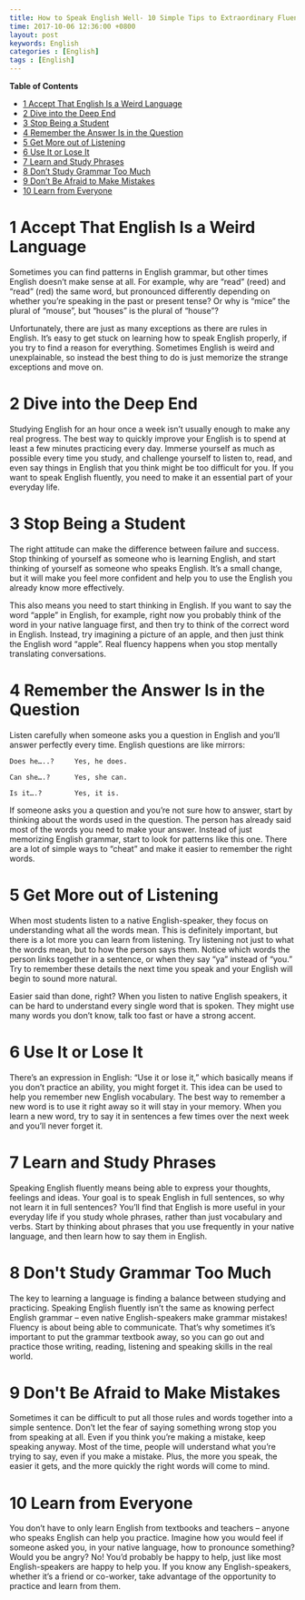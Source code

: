 ```yaml
---
title: How to Speak English Well- 10 Simple Tips to Extraordinary Fluency
time: 2017-10-06 12:36:00 +0800
layout: post
keywords: English
categories : [English]
tags : [English]
---
```


**Table of Contents**

- [1 Accept That English Is a Weird Language](#1-accept-that-english-is-a-weird-language)
- [2 Dive into the Deep End](#2-dive-into-the-deep-end)
- [3 Stop Being a Student](#3-stop-being-a-student)
- [4 Remember the Answer Is in the Question](#4-remember-the-answer-is-in-the-question)
- [5 Get More out of Listening](#5-get-more-out-of-listening)
- [6 Use It or Lose It](#6-use-it-or-lose-it)
- [7 Learn and Study Phrases](#7-learn-and-study-phrases)
- [8 Don’t Study Grammar Too Much](#8-don't-study-grammar-too-much)
- [9 Don’t Be Afraid to Make Mistakes](#9-don't-be-afraid-to-make-mistakes)
- [10 Learn from Everyone](#10-learn-from-everyone)


# 1 Accept That English Is a Weird Language

Sometimes you can find patterns in English grammar, but other times English doesn’t make sense at all. For example, why are “read” (reed) and “read” (red) the same word, but pronounced differently depending on whether you’re speaking in the past or present tense? Or why is “mice” the plural of “mouse”, but “houses” is the plural of “house”?

Unfortunately, there are just as many exceptions as there are rules in English. It’s easy to get stuck on learning how to speak English properly, if you try to find a reason for everything.  Sometimes English is weird and unexplainable, so instead the best thing to do is just memorize the strange exceptions and move on.

# 2 Dive into the Deep End

Studying English for an hour once a week isn’t usually enough to make any real progress. The best way to quickly improve your English is to spend at least a few minutes practicing every day. Immerse yourself as much as possible every time you study, and challenge yourself to listen to, read, and even say things in English that you think might be too difficult for you. If you want to speak English fluently, you need to make it an essential part of your everyday life.

# 3 Stop Being a Student

The right attitude can make the difference between failure and success. Stop thinking of yourself as someone who is learning English, and start thinking of yourself as someone who speaks English. It’s a small change, but it will make you feel more confident and help you to use the English you already know more effectively.

This also means you need to start thinking in English. If you want to say the word “apple” in English, for example, right now you probably think of the word in your native language first, and then try to think of the correct word in English. Instead, try imagining a picture of an apple, and then just think the English word “apple”. Real fluency happens when you stop mentally translating conversations.

# 4 Remember the Answer Is in the Question

Listen carefully when someone asks you a question in English and you’ll answer perfectly every time. English questions are like mirrors:

    Does he…..?     Yes, he does.

    Can she….?      Yes, she can.

    Is it….?        Yes, it is.

If someone asks you a question and you’re not sure how to answer, start by thinking about the words used in the question.  The person has already said most of the words you need to make your answer. Instead of just memorizing English grammar, start to look for patterns like this one. There are a lot of simple ways to “cheat” and make it easier to remember the right words.

# 5 Get More out of Listening

When most students listen to a native English-speaker, they focus on understanding what all the words mean. This is definitely important, but there is a lot more you can learn from listening. Try listening not just to what the words mean, but to how the person says them. Notice which words the person links together in a sentence, or when they say “ya” instead of “you.” Try to remember these details the next time you speak and your English will begin to sound more natural.

Easier said than done, right? When you listen to native English speakers, it can be hard to understand every single word that is spoken. They might use many words you don’t know, talk too fast or have a strong accent.

# 6 Use It or Lose It

There’s an expression in English: “Use it or lose it,” which basically means if you don’t practice an ability, you might forget it. This idea can be used to help you remember new English vocabulary. The best way to remember a new word is to use it right away so it will stay in your memory.  When you learn a new word, try to say it in sentences a few times over the next week and you’ll never forget it.

# 7 Learn and Study Phrases

Speaking English fluently means being able to express your thoughts, feelings and ideas. Your goal is to speak English in full sentences, so why not learn it in full sentences? You’ll find that English is more useful in your everyday life if you study whole phrases, rather than just vocabulary and verbs. Start by thinking about phrases that you use frequently in your native language, and then learn how to say them in English.

# 8 Don't Study Grammar Too Much

The key to learning a language is finding a balance between studying and practicing. Speaking English fluently isn’t the same as knowing perfect English grammar – even native English-speakers make grammar mistakes! Fluency is about being able to communicate. That’s why sometimes it’s important to put the grammar textbook away, so you can go out and practice those writing, reading, listening and speaking skills in the real world.

# 9 Don't Be Afraid to Make Mistakes

Sometimes it can be difficult to put all those rules and words together into a simple sentence. Don’t let the fear of saying something wrong stop you from speaking at all. Even if you think you’re making a mistake, keep speaking anyway. Most of the time, people will understand what you’re trying to say, even if you make a mistake. Plus, the more you speak, the easier it gets, and the more quickly the right words will come to mind.

# 10 Learn from Everyone

You don’t have to only learn English from textbooks and teachers – anyone who speaks English can help you practice. Imagine how you would feel if someone asked you, in your native language, how to pronounce something? Would you be angry? No! You’d probably be happy to help, just like most English-speakers are happy to help you. If you know any English-speakers, whether it’s a friend or co-worker, take advantage of the opportunity to practice and learn from them.